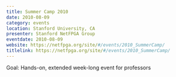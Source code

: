 ```yaml
---
title: Summer Camp 2010
date: 2010-08-09
category: events
location: Stanford University, CA
presenter: Stanford NetFPGA Group
eventdate: 2010-08-09
website: https://netfpga.org/site/#/events/2010_SummerCamp/
titlelink: https://netfpga.org/site/#/events/2010_SummerCamp/
---
```


Goal: Hands-on, extended week-long event for professors
